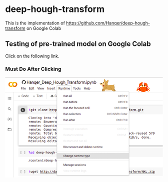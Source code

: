 
# deep-hough-transform

This is the implementation of https://github.com/Hanqer/deep-hough-transform on Google Colab

## Testing of pre-trained model on Google Colab


Click on the following link.

### Must Do After Clicking 

![Change runtime type](https://github.com/HassanBinHaroon/deep-hough-transform/blob/main/im1.png)

